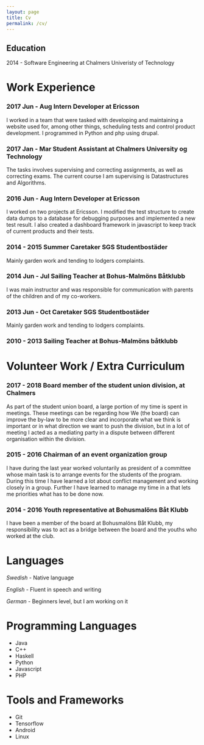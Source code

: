 ```yaml
---
layout: page
title: Cv
permalink: /cv/
---
```


## Education

2014 - 		Software Engineering at Chalmers Univeristy of Technology

# Work Experience

### 2017 Jun - Aug	Intern Developer at Ericsson

I worked in a team that were tasked with developing and maintaining a website used for, among other things, scheduling tests and control product development. I programmed in Python and php using drupal.

### 2017 Jan - Mar 	Student Assistant at Chalmers University og Technology

The tasks involves supervising and correcting assignments, as well as correcting exams. The current course I am supervising is Datastructures and Algorithms.

### 2016 Jun - Aug 	Intern Developer at Ericsson

I worked on two projects at Ericsson. I modified the test structure to create data dumps to a database for debugging purposes and implemented a new test result. I also created a dashboard framework in javascript to keep track of current products and their tests.

### 2014 - 2015 	Summer Caretaker SGS Studentbostäder

Mainly garden work and tending to lodgers complaints.

### 2014 Jun - Jul 	Sailing Teacher at Bohus-Malmöns Båtklubb

I was main instructor and was responsible for communication with parents of the children and of my co-workers.

### 2013 Jun - Oct	Caretaker SGS Studentbostäder

Mainly garden work and tending to lodgers complaints.

### 2010 - 2013 Sailing Teacher at Bohus-Malmöns båtklubb


# Volunteer Work / Extra Curriculum 

### 2017 - 2018 	Board member of the student union division, at Chalmers

As part of the student union board, a large portion of my time is spent in meetings. These meetings can be regarding how We (the board) can improve the by-law to be more clear and incorporate what we think is important or in what direction we want to push the division, but in a lot of meeting I acted as a mediating party in a dispute between different organisation within the division.

### 2015 - 2016 	Chairman of an event organization group

I have during the last year worked voluntarily as  president of a committee whose main task is to arrange events for the students of the program. During this time I have learned a lot about conflict management and working closely in a group. Further I have learned to manage my time in a that lets me priorities what has to be done now. 

### 2014 - 2016 Youth representative at Bohusmalöns Båt Klubb

I have been a member of the board at Bohusmalöns Båt Klubb, my responsibility was to act as a bridge between the board and the youths who worked at the club. 

# Languages

*Swedish* - Native language

*English* - Fluent in speech and writing

*German*  - Beginners level, but I am working on it

# Programming Languages

* Java
* C++
* Haskell
* Python
* Javascript
* PHP

# Tools and Frameworks

* Git
* Tensorflow
* Android
* Linux


